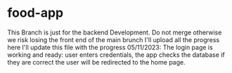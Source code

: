 # food-app
This Branch is just for the backend Development.
Do not merge otherwise we risk losing the front end of the main brunch
I'll upload all the progress here
I'll update this file with the progress
05/11/2023: The login page is working and ready: user enters credentials, the app checks the database if they are correct the user will be redirected to the home page.
